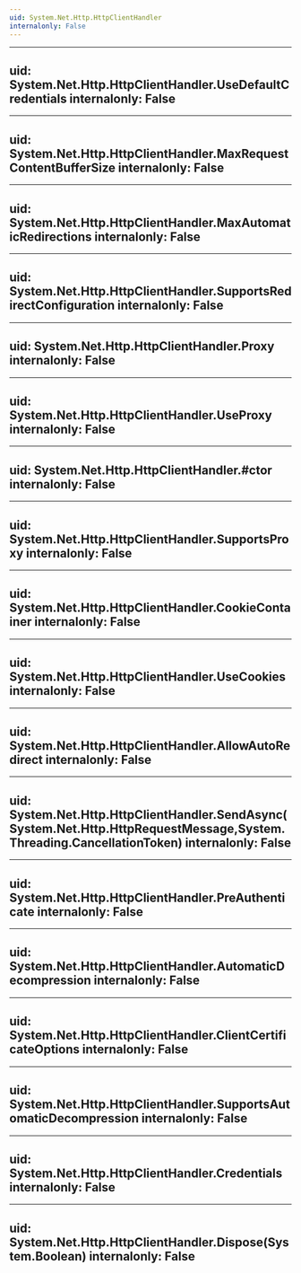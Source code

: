 ```yaml
---
uid: System.Net.Http.HttpClientHandler
internalonly: False
---
```


---
uid: System.Net.Http.HttpClientHandler.UseDefaultCredentials
internalonly: False
---

---
uid: System.Net.Http.HttpClientHandler.MaxRequestContentBufferSize
internalonly: False
---

---
uid: System.Net.Http.HttpClientHandler.MaxAutomaticRedirections
internalonly: False
---

---
uid: System.Net.Http.HttpClientHandler.SupportsRedirectConfiguration
internalonly: False
---

---
uid: System.Net.Http.HttpClientHandler.Proxy
internalonly: False
---

---
uid: System.Net.Http.HttpClientHandler.UseProxy
internalonly: False
---

---
uid: System.Net.Http.HttpClientHandler.#ctor
internalonly: False
---

---
uid: System.Net.Http.HttpClientHandler.SupportsProxy
internalonly: False
---

---
uid: System.Net.Http.HttpClientHandler.CookieContainer
internalonly: False
---

---
uid: System.Net.Http.HttpClientHandler.UseCookies
internalonly: False
---

---
uid: System.Net.Http.HttpClientHandler.AllowAutoRedirect
internalonly: False
---

---
uid: System.Net.Http.HttpClientHandler.SendAsync(System.Net.Http.HttpRequestMessage,System.Threading.CancellationToken)
internalonly: False
---

---
uid: System.Net.Http.HttpClientHandler.PreAuthenticate
internalonly: False
---

---
uid: System.Net.Http.HttpClientHandler.AutomaticDecompression
internalonly: False
---

---
uid: System.Net.Http.HttpClientHandler.ClientCertificateOptions
internalonly: False
---

---
uid: System.Net.Http.HttpClientHandler.SupportsAutomaticDecompression
internalonly: False
---

---
uid: System.Net.Http.HttpClientHandler.Credentials
internalonly: False
---

---
uid: System.Net.Http.HttpClientHandler.Dispose(System.Boolean)
internalonly: False
---
